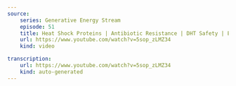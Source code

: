 ```yaml
---
source:
    series: Generative Energy Stream
    episode: 51
    title: Heat Shock Proteins | Antibiotic Resistance | DHT Safety | Energy and Aging
    url: https://www.youtube.com/watch?v=5sop_zLMZ34
    kind: video

transcription: 
    url: https://www.youtube.com/watch?v=5sop_zLMZ34
    kind: auto-generated
---
```

